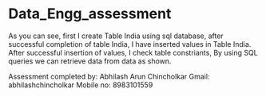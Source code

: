 # Data_Engg_assessment
As you can see, first I create Table India using sql database,
after successful completion of table India,
I have inserted values in Table India.
After successful insertion of values, I check table constriants,
By using SQL queries we can retrieve data from data as shown.


Assessment completed by: Abhilash Arun Chincholkar
Gmail: abhilashchincholkar
Mobile no: 8983101559
